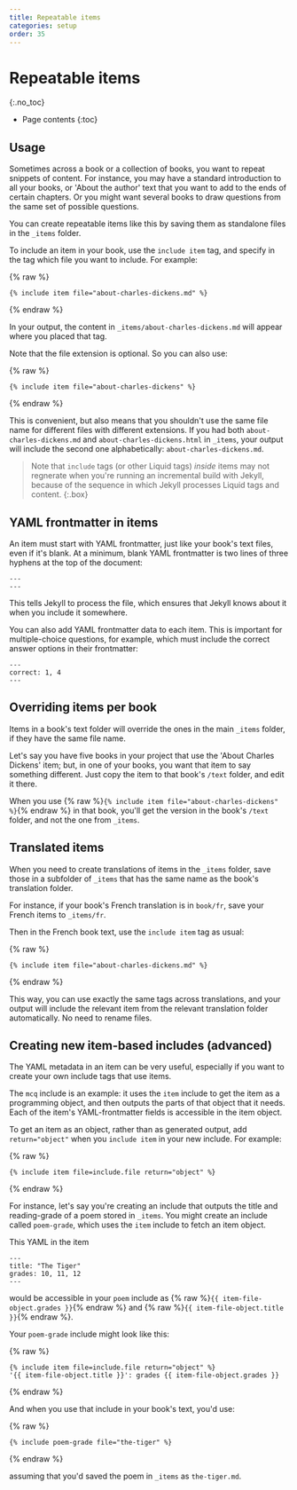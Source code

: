 ```yaml
---
title: Repeatable items
categories: setup
order: 35
---
```


# Repeatable items
{:.no_toc}

* Page contents
{:toc}

## Usage

Sometimes across a book or a collection of books, you want to repeat snippets of content. For instance, you may have a standard introduction to all your books, or 'About the author' text that you want to add to the ends of certain chapters. Or you might want several books to draw questions from the same set of possible questions.

You can create repeatable items like this by saving them as standalone files in the `_items` folder.

To include an item in your book, use the `include item` tag, and specify in the tag which file you want to include. For example:

{% raw %}
```
{% include item file="about-charles-dickens.md" %}
```
{% endraw %}

In your output, the content in `_items/about-charles-dickens.md` will appear where you placed that tag.

Note that the file extension is optional. So you can also use:

{% raw %}
```
{% include item file="about-charles-dickens" %}
```
{% endraw %}

This is convenient, but also means that you shouldn't use the same file name for different files with different extensions. If you had both `about-charles-dickens.md` and `about-charles-dickens.html` in `_items`, your output will include the second one alphabetically: `about-charles-dickens.md`.

> Note that `include` tags (or other Liquid tags) *inside* items may not regnerate when you're running an incremental build with Jekyll, because of the sequence in which Jekyll processes Liquid tags and content.
{:.box}

## YAML frontmatter in items

An item must start with YAML frontmatter, just like your book's text files, even if it's blank. At a minimum, blank YAML frontmatter is two lines of three hyphens at the top of the document:

```
---
---
```

This tells Jekyll to process the file, which ensures that Jekyll knows about it when you include it somewhere.

You can also add YAML frontmatter data to each item. This is important for multiple-choice questions, for example, which must include the correct answer options in their frontmatter:

```
---
correct: 1, 4
---
```

## Overriding items per book

Items in a book's text folder will override the ones in the main `_items` folder, if they have the same file name.

Let's say you have five books in your project that use the 'About Charles Dickens' item; but, in one of your books, you want that item to say something different. Just copy the item to that book's `/text` folder, and edit it there.

When you use {% raw %}`{% include item file="about-charles-dickens" %}`{% endraw %} in that book, you'll get the version in the book's `/text` folder, and not the one from `_items`.

## Translated items

When you need to create translations of items in the `_items` folder, save those in a subfolder of `_items` that has the same name as the book's translation folder. 

For instance, if your book's French translation is in `book/fr`, save your French items to `_items/fr`.

Then in the French book text, use the `include item` tag as usual:

{% raw %}
```
{% include item file="about-charles-dickens.md" %}
```
{% endraw %}

This way, you can use exactly the same tags across translations, and your output will include the relevant item from the relevant translation folder automatically. No need to rename files.

## Creating new item-based includes (advanced)

The YAML metadata in an item can be very useful, especially if you want to create your own include tags that use items.

The `mcq` include is an example: it uses the `item` include to get the item as a programming object, and then outputs the parts of that object that it needs. Each of the item's YAML-frontmatter fields is accessible in the item object.

To get an item as an object, rather than as generated output, add `return="object"` when you `include item` in your new include. For example:

{% raw %}
```
{% include item file=include.file return="object" %}
```
{% endraw %}

For instance, let's say you're creating an include that outputs the title and reading-grade of a poem stored in `_items`. You might create an include called `poem-grade`, which uses the `item` include to fetch an item object. 

This YAML in the item

```
---
title: "The Tiger"
grades: 10, 11, 12
---
```

would be accessible in your `poem` include as {% raw %}`{{ item-file-object.grades }}`{% endraw %} and {% raw %}`{{ item-file-object.title }}`{% endraw %}.

Your `poem-grade` include might look like this:

{% raw %}
```
{% include item file=include.file return="object" %}
'{{ item-file-object.title }}': grades {{ item-file-object.grades }}
```
{% endraw %}

And when you use that include in your book's text, you'd use:

{% raw %}
```
{% include poem-grade file="the-tiger" %}
```
{% endraw %}

assuming that you'd saved the poem in `_items` as `the-tiger.md`.
